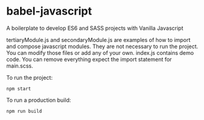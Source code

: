 # babel-javascript
A boilerplate to develop ES6 and SASS projects with Vanilla Javascript

tertiaryModule.js and secondaryModule.js are examples of how to import and compose javascript modules. They are not necessary to run the project. You can modify those files or add any of your own. index.js contains demo code. You can remove everything expect the import statement for main.scss.

To run the project:

`npm start`

To run a production build:

`npm run build`
